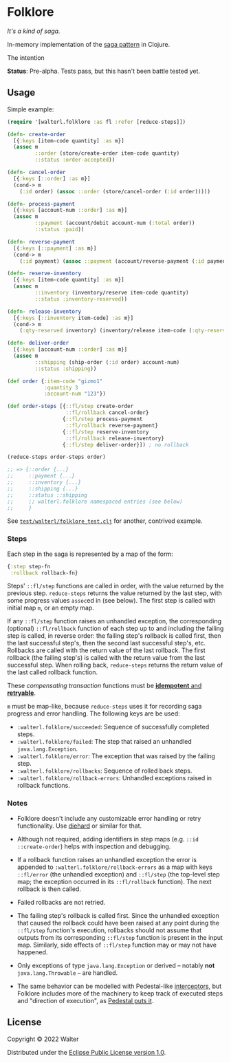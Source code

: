 # Folklore

_It's a kind of saga._

In-memory implementation of the [saga pattern](https://www.baeldung.com/cs/saga-pattern-microservices) in Clojure.

The intention 

**Status**: Pre-alpha. Tests pass, but this hasn't been battle tested yet.

## Usage

Simple example:

```clojure
(require '[walterl.folklore :as fl :refer [reduce-steps]])

(defn- create-order
  [{:keys [item-code quantity] :as m}]
  (assoc m
         ::order (store/create-order item-code quantity)
         ::status :order-accepted))

(defn- cancel-order
  [{:keys [::order] :as m}]
  (cond-> m
    (:id order) (assoc ::order (store/cancel-order (:id order)))))

(defn- process-payment
  [{:keys [account-num ::order] :as m}]
  (assoc m
         ::payment (account/debit account-num (:total order))
         ::status :paid))

(defn- reverse-payment
  [{:keys [::payment] :as m}]
  (cond-> m
    (:id payment) (assoc ::payment (account/reverse-payment (:id payment)))))

(defn- reserve-inventory
  [{:keys [item-code quantity] :as m}]
  (assoc m
         ::inventory (inventory/reserve item-code quantity)
         ::status :inventory-reserved))

(defn- release-inventory
  [{:keys [::inventory item-code] :as m}]
  (cond-> m
    (:qty-reserved inventory) (inventory/release item-code (:qty-reserved inventory))))

(defn- deliver-order
  [{:keys [account-num ::order] :as m}]
  (assoc m
         ::shipping (ship-order (:id order) account-num)
         ::status :shipping))

(def order {:item-code "gizmo1"
            :quantity 3
            :account-num "123"})

(def order-steps [{::fl/step create-order
                   ::fl/rollback cancel-order}
                  {::fl/step process-payment
                   ::fl/rollback reverse-payment}
                  {::fl/step reserve-inventory
                   ::fl/rollback release-inventory}
                  {::fl/step deliver-order}]) ; no rollback

(reduce-steps order-steps order)

;; => {::order {...}
;;     ::payment {...}
;;     ::inventory {...}
;;     ::shipping {...}
;;     ::status ::shipping
;;     ;; walterl.folklore namespaced entries (see below)
;;     }
```

See [`test/walterl/folklore_test.clj`](./test/walterl/folklore_test.clj#L13=) for another, contrived example.

### Steps

Each step in the saga is represented by a map of the form:

```clojure
{:step step-fn
 :rollback rollback-fn}
```

Steps' `::fl/step` functions are called in order, with the value returned by
the previous step. `reduce-steps` returns the value returned by the last step,
with some progress values `assoc`ed in (see below). The first step is called
with initial map `m`, or an empty map.

If any `::fl/step` function raises an unhandled exception, the corresponding
(optional) `::fl/rollback` function of each step up to and including the
failing step is called, in reverse order: the failing step's rollback is called
first, then the last successful step's, then the second last successful step's,
etc. Rollbacks are called with the return value of the last rollback. The first
rollback (the failing step's) is called with the return value from the last
successful step. When rolling back, `reduce-steps` returns the return value of
the last called rollback function.

These _compensating transaction_ functions must be [**idempotent** and **retryable**][1].

`m` must be map-like, because `reduce-steps` uses it for recording saga
progress and error handling. The following keys are be used:

* `:walterl.folklore/succeeded`: Sequence of successfully completed steps.
* `:walterl.folklore/failed`: The step that raised an unhandled `java.lang.Exception`.
* `:walterl.folklore/error`: The exception that was raised by the failing step.
* `:walterl.folklore/rollbacks`: Sequence of rolled back steps.
* `:walterl.folklore/rollback-errors`: Unhandled exceptions raised in rollback functions.

[1]: https://www.baeldung.com/cs/saga-pattern-microservices#1-what-is-saga-architecture-pattern

### Notes

- Folklore doesn't include any customizable error handling or retry
  functionality. Use [diehard](https://github.com/sunng87/diehard) or similar for that.

- Although not required, adding identifiers in step maps (e.g. `::id
  ::create-order`) helps with inspection and debugging.

- If a rollback function raises an unhandled exception the error is appended to
  `:walterl.folklore/rollback-errors` as a map with keys `::fl/error` (the
  unhandled exception) and `::fl/step` (the top-level step map; the exception
  occurred in its `::fl/rollback` function). The next rollback is then called.

- Failed rollbacks are not retried.

- The failing step's rollback is called first. Since the unhandled exception
  that caused the rollback could have been raised at any point during the
  `::fl/step` function's execution, rollbacks should not assume that outputs
  from its corresponding `::fl/step` function is present in the input map.
  Similarly, side effects of `::fl/step` function may or may not have happened.

- Only exceptions of type `java.lang.Exception` or derived – notably **not**
  `java.lang.Throwable` – are handled.

- The same behavior can be modelled with Pedestal-like [interceptors](http://pedestal.io/reference/interceptors), but
  Folklore includes more of the machinery to keep track of executed steps and 
  "direction of execution", as [Pedestal puts it](http://pedestal.io/reference/error-handling).

## License

Copyright © 2022 Walter

Distributed under the [Eclipse Public License version 1.0](./LICENSE).
